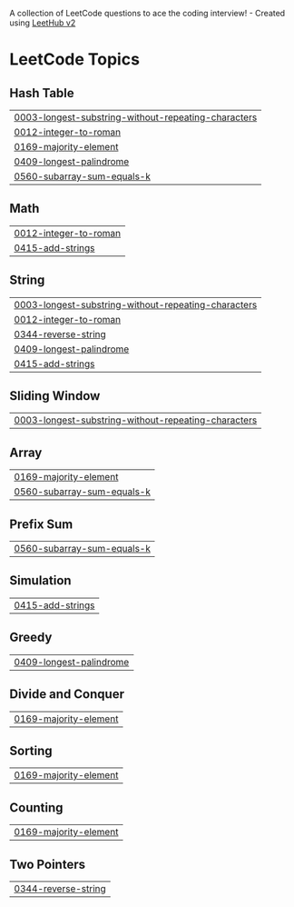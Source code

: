 A collection of LeetCode questions to ace the coding interview! - Created using [LeetHub v2](https://github.com/arunbhardwaj/LeetHub-2.0)
<!---LeetCode Topics Start-->
# LeetCode Topics
## Hash Table
|  |
| ------- |
| [0003-longest-substring-without-repeating-characters](https://github.com/nikhilbhardwaj52/leetcode1/tree/master/0003-longest-substring-without-repeating-characters) |
| [0012-integer-to-roman](https://github.com/nikhilbhardwaj52/leetcode1/tree/master/0012-integer-to-roman) |
| [0169-majority-element](https://github.com/nikhilbhardwaj52/leetcode1/tree/master/0169-majority-element) |
| [0409-longest-palindrome](https://github.com/nikhilbhardwaj52/leetcode1/tree/master/0409-longest-palindrome) |
| [0560-subarray-sum-equals-k](https://github.com/nikhilbhardwaj52/leetcode1/tree/master/0560-subarray-sum-equals-k) |
## Math
|  |
| ------- |
| [0012-integer-to-roman](https://github.com/nikhilbhardwaj52/leetcode1/tree/master/0012-integer-to-roman) |
| [0415-add-strings](https://github.com/nikhilbhardwaj52/leetcode1/tree/master/0415-add-strings) |
## String
|  |
| ------- |
| [0003-longest-substring-without-repeating-characters](https://github.com/nikhilbhardwaj52/leetcode1/tree/master/0003-longest-substring-without-repeating-characters) |
| [0012-integer-to-roman](https://github.com/nikhilbhardwaj52/leetcode1/tree/master/0012-integer-to-roman) |
| [0344-reverse-string](https://github.com/nikhilbhardwaj52/leetcode1/tree/master/0344-reverse-string) |
| [0409-longest-palindrome](https://github.com/nikhilbhardwaj52/leetcode1/tree/master/0409-longest-palindrome) |
| [0415-add-strings](https://github.com/nikhilbhardwaj52/leetcode1/tree/master/0415-add-strings) |
## Sliding Window
|  |
| ------- |
| [0003-longest-substring-without-repeating-characters](https://github.com/nikhilbhardwaj52/leetcode1/tree/master/0003-longest-substring-without-repeating-characters) |
## Array
|  |
| ------- |
| [0169-majority-element](https://github.com/nikhilbhardwaj52/leetcode1/tree/master/0169-majority-element) |
| [0560-subarray-sum-equals-k](https://github.com/nikhilbhardwaj52/leetcode1/tree/master/0560-subarray-sum-equals-k) |
## Prefix Sum
|  |
| ------- |
| [0560-subarray-sum-equals-k](https://github.com/nikhilbhardwaj52/leetcode1/tree/master/0560-subarray-sum-equals-k) |
## Simulation
|  |
| ------- |
| [0415-add-strings](https://github.com/nikhilbhardwaj52/leetcode1/tree/master/0415-add-strings) |
## Greedy
|  |
| ------- |
| [0409-longest-palindrome](https://github.com/nikhilbhardwaj52/leetcode1/tree/master/0409-longest-palindrome) |
## Divide and Conquer
|  |
| ------- |
| [0169-majority-element](https://github.com/nikhilbhardwaj52/leetcode1/tree/master/0169-majority-element) |
## Sorting
|  |
| ------- |
| [0169-majority-element](https://github.com/nikhilbhardwaj52/leetcode1/tree/master/0169-majority-element) |
## Counting
|  |
| ------- |
| [0169-majority-element](https://github.com/nikhilbhardwaj52/leetcode1/tree/master/0169-majority-element) |
## Two Pointers
|  |
| ------- |
| [0344-reverse-string](https://github.com/nikhilbhardwaj52/leetcode1/tree/master/0344-reverse-string) |
<!---LeetCode Topics End-->